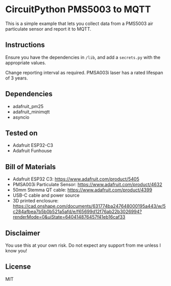 # CircuitPython PMS5003 to MQTT

This is a simple example that lets you collect data from a PMS5003 air particulate sensor and report it to MQTT.

## Instructions

Ensure you have the dependencies in `/lib`, and add a `secrets.py` with the appropriate values.

Change reporting interval as required. PMSA003i laser has a rated lifespan of 3 years.

## Dependencies

* adafruit_pm25
* adafruit_minimqtt
* asyncio

## Tested on

* Adafruit ESP32-C3
* Adafruit Funhouse

## Bill of Materials

* Adafruit ESP32 C3: https://www.adafruit.com/product/5405
* PMSA003i Particulate Sensor: https://www.adafruit.com/product/4632
* 50mm Stemma QT cable: https://www.adafruit.com/product/4399
* USB-C cable and power source
* 3D printed enclosure: https://cad.onshape.com/documents/631774ba247648000195a443/w/5c284afbea7b5b0b521a5afd/e/f65699d12f76ab22b3026994?renderMode=0&uiState=640414876457f41eb16caf33

## Disclaimer

You use this at your own risk. Do not expect any support from me unless I know you!

## License

MIT
